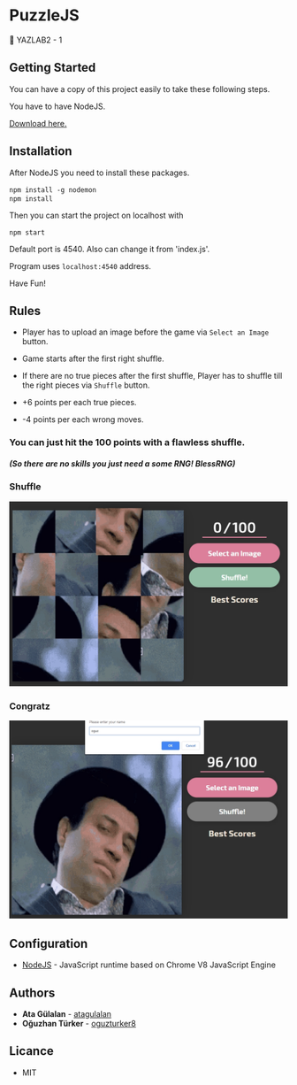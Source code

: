 # PuzzleJS
🧩 YAZLAB2 - 1

## Getting Started

You can have a copy of this project easily to take these following steps.

You have to have NodeJS.

[Download here.](https://nodejs.org/en/download/)

## Installation 

After NodeJS you need to install these packages.

```
npm install -g nodemon
npm install
```

Then you can start the project on localhost with

```
npm start
```

Default port is 4540. Also can change it from 'index.js'.

Program uses `localhost:4540` address.

Have Fun!

## Rules

+ Player has to upload an image before the game via `Select an Image` button.

+ Game starts after the first right shuffle.

+ If there are no true pieces after the first shuffle, Player has to shuffle till the right pieces via `Shuffle` button.

+ +6 points per each true pieces.

+ -4 points per each wrong moves.


### You can just hit the 100 points with a flawless shuffle. 

##### (So there are no skills you just need a some RNG! **BlessRNG**)

### Shuffle
![![Congratz](./puzzlejs2.jpg "Congratz")](./puzzlejs1.jpg "Congratz")

### Congratz
![Congratz](./puzzlejs2.jpg "Congratz")

## Configuration

* [NodeJS](https://nodejs.org/en/) - JavaScript runtime based on Chrome V8 JavaScript Engine

## Authors

- **Ata Gülalan**  - [atagulalan](https://github.com/atagulalan)
- **Oğuzhan Türker** - [oguzturker8](https://github.com/oguzturker8)

## Licance

* MIT
